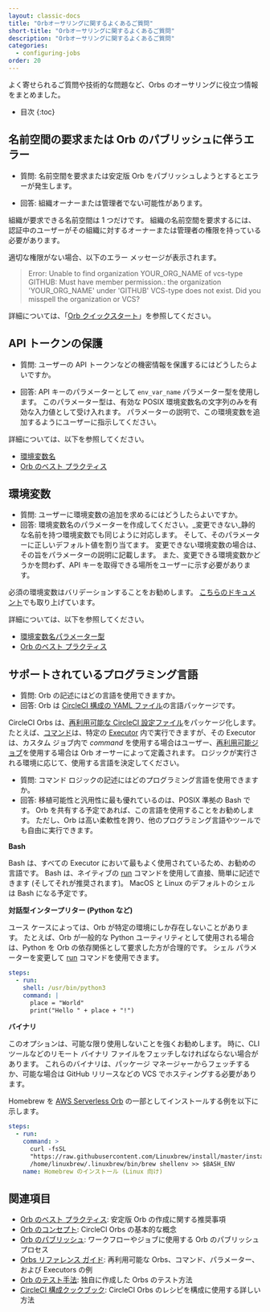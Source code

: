 ```yaml
---
layout: classic-docs
title: "Orbオーサリングに関するよくあるご質問"
short-title: "Orbオーサリングに関するよくあるご質問"
description: "Orbオーサリングに関するよくあるご質問"
categories:
  - configuring-jobs
order: 20
---
```


よく寄せられるご質問や技術的な問題など、Orbs のオーサリングに役立つ情報をまとめました。

* 目次
{:toc}



## 名前空間の要求または Orb のパブリッシュに伴うエラー

* 質問: 名前空間を要求または安定版 Orb をパブリッシュしようとするとエラーが発生します。

* 回答: 組織オーナーまたは管理者でない可能性があります。

組織が要求できる名前空間は 1 つだけです。 組織の名前空間を要求するには、認証中のユーザーがその組織に対するオーナーまたは管理者の権限を持っている必要があります。

適切な権限がない場合、以下のエラー メッセージが表示されます。


> Error: Unable to find organization YOUR_ORG_NAME of vcs-type GITHUB: Must have member permission.: the organization 'YOUR_ORG_NAME' under 'GITHUB' VCS-type does not exist. Did you misspell the organization or VCS?


詳細については、「[Orb クイックスタート]({{site.baseurl}}/ja/2.0/orb-author/#orb-クイックスタート)」を参照してください。


## API トークンの保護

* 質問: ユーザーの API トークンなどの機密情報を保護するにはどうしたらよいですか。

* 回答: API キーのパラメーターとして `env_var_name` パラメーター型を使用します。 このパラメーター型は、有効な POSIX 環境変数名の文字列のみを有効な入力値として受け入れます。 パラメーターの説明で、この環境変数を追加するようにユーザーに指示してください。

詳細については、以下を参照してください。
* [環境変数名]({{site.baseurl}}/ja/2.0/reusing-config/#環境変数名)
* [Orb のベスト プラクティス]({{site.baseurl}}/ja/2.0/orbs-best-practices/)

## 環境変数

* 質問: ユーザーに環境変数の追加を求めるにはどうしたらよいですか。
* 回答: 環境変数名のパラメーターを作成してください。_変更できない_静的な名前を持つ環境変数でも同じように対応します。 そして、そのパラメーターに正しいデフォルト値を割り当てます。 変更できない環境変数の場合は、その旨をパラメーターの説明に記載します。 また、変更できる環境変数かどうかを問わず、API キーを取得できる場所をユーザーに示す必要があります。

必須の環境変数はバリデーションすることをお勧めします。 [こちらのドキュメント]({{site.baseurl}}/ja/2.0/orbs-best-practices/#コマンド)でも取り上げています。

詳細については、以下を参照してください。
* [環境変数名パラメーター型]({{site.baseurl}}/ja/2.0/reusing-config/#環境変数名)
* [Orb のベスト プラクティス]({{site.baseurl}}/ja/2.0/orbs-best-practices/)

## サポートされているプログラミング言語

* 質問: Orb の記述にはどの言語を使用できますか。
* 回答: Orb は [CircleCI 構成の YAML ファイル]({{site.baseurl}}/ja/2.0/configuration-reference/)の言語パッケージです。

CircleCI Orbs は、[再利用可能な CircleCI 設定ファイル]({{site.baseurl}}/ja/2.0/reusing-config/)をパッケージ化します。たとえば、[コマンド]({{site.baseurl}}/ja/2.0/reusing-config/#再利用可能なコマンドのオーサリング)は、特定の [Executor]({{site.baseurl}}/ja/2.0/executor-intro/) 内で実行できますが、その Executor は、カスタム ジョブ内で _command_ を使用する場合はユーザー、[再利用可能ジョブ]({{site.baseurl}}/ja/2.0/orb-author-intro/#ジョブ)を使用する場合は Orb オーサーによって定義されます。 ロジックが実行される環境に応じて、使用する言語を決定してください。

* 質問: コマンド ロジックの記述にはどのプログラミング言語を使用できますか。
* 回答: 移植可能性と汎用性に最も優れているのは、POSIX 準拠の Bash です。 Orb を共有する予定であれば、この言語を使用することをお勧めします。 ただし、Orb は高い柔軟性を誇り、他のプログラミング言語やツールでも自由に実行できます。

**Bash**

Bash は、すべての Executor において最もよく使用されているため、お勧めの言語です。 Bash は、ネイティブの [run]({{site.baseurl}}/ja/2.0/configuration-reference/#run) コマンドを使用して直接、簡単に記述できます (そしてそれが推奨されます)。 MacOS と Linux のデフォルトのシェルは Bash になる予定です。

**対話型インタープリター (Python など)**

ユース ケースによっては、Orb が特定の環境にしか存在しないことがあります。 たとえば、Orb が一般的な Python ユーティリティとして使用される場合は、Python を Orb の依存関係として要求した方が合理的です。 シェル パラメーターを変更して [run]({{site.baseurl}}/ja/2.0/configuration-reference/#run) コマンドを使用できます。

```yaml
steps:
  - run:
    shell: /usr/bin/python3
    command: |
      place = "World"
      print("Hello " + place + "!")
```

**バイナリ**

このオプションは、可能な限り使用しないことを強くお勧めします。 時に、CLI ツールなどのリモート バイナリ ファイルをフェッチしなければならない場合があります。 これらのバイナリは、パッケージ マネージャーからフェッチするか、可能な場合は GitHub リリースなどの VCS でホスティングする必要があります。

Homebrew を [AWS Serverless Orb](https://circleci.com/orbs/registry/orb/circleci/aws-serverless#commands-install) の一部としてインストールする例を以下に示します。

```yaml
steps:
  - run:
    command: >
      curl -fsSL
      "https://raw.githubusercontent.com/Linuxbrew/install/master/install.sh" | bash
      /home/linuxbrew/.linuxbrew/bin/brew shellenv >> $BASH_ENV
    name: Homebrew のインストール (Linux 向け)
```




## 関連項目
- [Orb のベスト プラクティス]({{site.baseurl}}/ja/2.0/orbs-best-practices): 安定版 Orb の作成に関する推奨事項
- [Orb のコンセプト]({{site.baseurl}}/ja/2.0/using-orbs/): CircleCI Orbs の基本的な概念
- [Orb のパブリッシュ]({{site.baseurl}}/ja/2.0/creating-orbs/): ワークフローやジョブに使用する Orb のパブリッシュ プロセス
- [Orbs リファレンス ガイド]({{site.baseurl}}/ja/2.0/reusing-config/): 再利用可能な Orbs、コマンド、パラメーター、および Executors の例
- [Orb のテスト手法]({{site.baseurl}}/ja/2.0/testing-orbs/): 独自に作成した Orbs のテスト方法
- [CircleCI 構成クックブック]({{site.baseurl}}/ja/2.0/configuration-cookbook/#構成レシピ): CircleCI Orbs のレシピを構成に使用する詳しい方法
